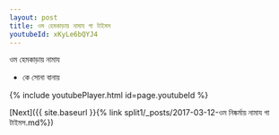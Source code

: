 ```yaml
---
layout: post
title: ওম হেমকাড়ায় নামায গা টাইমস
youtubeId: xKyLe6bQYJ4
---
```

 
 
 ওম হেমকাড়ায় নামায  
 
 -  কে সোনা বানায় 
 
  
 
  
 
 
 
 
 
 


{% include youtubePlayer.html id=page.youtubeId %}
 
[Next]({{ site.baseurl }}{% link  split1/_posts/2017-03-12-ওম নিষ্কর্মায় নামায গা টাইমস.md%})
 
